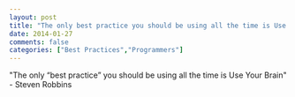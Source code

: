 ```yaml
---
layout: post
title: "The only best practice you should be using all the time is Use Your Brain"
date: 2014-01-27
comments: false
categories: ["Best Practices","Programmers"]
---
```


<span class='quote'>"The only “best practice” you should be using all the time is Use Your Brain"</span>
<span class='by'>- Steven Robbins</span>
